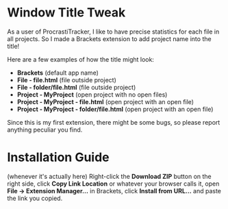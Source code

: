 Window Title Tweak
==================
As a user of ProcrastiTracker, I like to have precise statistics for each file in all projects. So I made a Brackets extension to add project name into the title!

Here are a few examples of how the title might look:
 - **Brackets** (default app name)
 - **File - file.html** (file outside project)
 - **File - folder/file.html** (file outside project)
 - **Project - MyProject** (open project with no open files)
 - **Project - MyProject - file.html** (open project with an open file)
 - **Project - MyProject - folder/file.html** (open project with an open file)

Since this is my first extension, there might be some bugs, so please report anything peculiar you find.

Installation Guide
==================
(whenever it's actually here)
Right-click the **Download ZIP** button on the right side, click **Copy Link Location** or whatever your browser calls it, open **File -> Extension Manager...** in Brackets, click **Install from URL...** and paste the link you copied.
